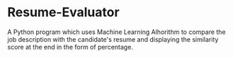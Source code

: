 # Resume-Evaluator
A Python program which uses Machine Learning Alhorithm to compare the job description with the candidate's resume and displaying the similarity score at the end in the form of percentage.
